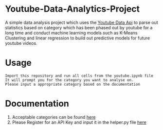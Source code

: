 # Youtube-Data-Analytics-Project
A simple data analysis project which uses the [Youtube Data Api](https://developers.google.com/youtube/v3)
to parse out statistics based on category which has been phased out by youtube for a long time and 
conduct machine learning models such as K-Means Clustering and linear regression to build out predictive models for
future youtube videos.

# Usage
```
Import this repository and run all cells from the youtube.ipynb file
It will prompt you for the category you want to analyse on.
Please input a appropriate category based on the documentation
```

# Documentation
1. Acceptable categories can be found [here](https://techpostplus.com/youtube-video-categories-list-faqs-and-solutions/)
2. Please Register for an API Key and input it in the helper.py file [here](https://developers.google.com/)
